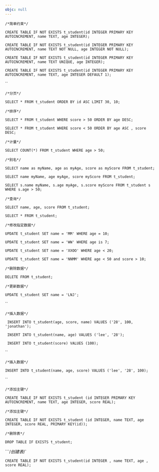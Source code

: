 ```yaml
---
objc: null
---
```


`/*简单约束*/`

`CREATE TABLE IF NOT EXISTS t_student(id INTEGER PRIMARY KEY AUTOINCREMENT, name TEXT, age INTEGER);`

`CREATE TABLE IF NOT EXISTS t_student(id INTEGER PRIMARY KEY AUTOINCREMENT, name TEXT NOT NULL, age INTEGER NOT NULL);`

`CREATE TABLE IF NOT EXISTS t_student(id INTEGER PRIMARY KEY AUTOINCREMENT, name TEXT UNIQUE, age INTEGER);`

`CREATE TABLE IF NOT EXISTS t_student(id INTEGER PRIMARY KEY AUTOINCREMENT, name TEXT, age INTEGER DEFAULT 1);`

``

`/*分页*/`

`SELECT * FROM t_student ORDER BY id ASC LIMIT 30, 10;`



`/*排序*/`

`SELECT * FROM t_student WHERE score > 50 ORDER BY age DESC;`

`SELECT * FROM t_student WHERE score < 50 ORDER BY age ASC , score DESC;`



`/*计量*/`

`SELECT COUNT(*) FROM t_student WHERE age > 50;`



`/*别名*/`

`SELECT name as myName, age as myAge, score as myScore FROM t_student;`

`SELECT name myName, age myAge, score myScore FROM t_student;`

`SELECT s.name myName, s.age myAge, s.score myScore FROM t_student s WHERE s.age > 50;`



`/*查询*/`

`SELECT name, age, score FROM t_student;`

`SELECT * FROM t_student;`



`/*修改指定数据*/`

`UPDATE t_student SET name = 'MM' WHERE age = 10;`

`UPDATE t_student SET name = 'WW' WHERE age is 7;`

`UPDATE t_student SET name = 'XXOO' WHERE age < 20;`

`UPDATE t_student SET name = 'NNMM' WHERE age < 50 and score > 10;`



`/*删除数据*/`

`DELETE FROM t_student;`



`/*更新数据*/`

`UPDATE t_student SET name = 'LNJ';`

``

`/*插入数据*/`

` INSERT INTO t_student(age, score, name) VALUES ('28', 100, 'jonathan');`

` INSERT INTO t_student(name, age) VALUES ('lee', '28');`

` INSERT INTO t_student(score) VALUES (100);`

``

`/*插入数据*/`

`INSERT INTO t_student(name, age, score) VALUES ('lee', '28', 100);`

``

`/*添加主键*/`

`CREATE TABLE IF NOT EXISTS t_student (id INTEGER PRIMARY KEY AUTOINCREMENT, name TEXT, age INTEGER, score REAL);`

`/*添加主键*/`

`CREATE TABLE IF NOT EXISTS t_student (id INTEGER, name TEXT, age INTEGER, score REAL, PRIMARY KEY(id));`



`/*删除表*/`

`DROP TABLE IF EXISTS t_student;`

```/*创建表*/`

`CREATE TABLE IF NOT EXISTS t_student(id INTEGER , name TEXT, age , score REAL);`

